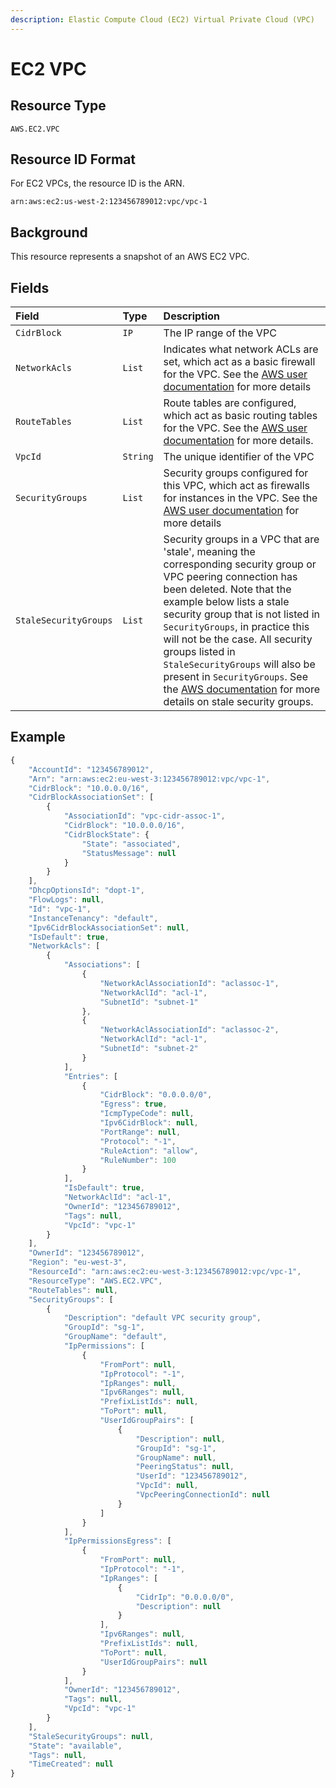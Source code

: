 ```yaml
---
description: Elastic Compute Cloud (EC2) Virtual Private Cloud (VPC)
---
```


# EC2 VPC

## Resource Type

`AWS.EC2.VPC`

## Resource ID Format

For EC2 VPCs, the resource ID is the ARN.

`arn:aws:ec2:us-west-2:123456789012:vpc/vpc-1`

## Background

This resource represents a snapshot of an AWS EC2 VPC.

## Fields

| Field | Type | Description |
| :--- | :--- | :--- |
| `CidrBlock` | `IP` | The IP range of the VPC |
| `NetworkAcls` | `List` | Indicates what network ACLs are set, which act as a basic firewall for the VPC. See the [AWS user documentation](https://docs.aws.amazon.com/vpc/latest/userguide/vpc-network-acls.html) for more details |
| `RouteTables` | `List` | Route tables are configured, which act as basic routing tables for the VPC. See the [AWS user documentation](https://docs.aws.amazon.com/vpc/latest/userguide/VPC_Route_Tables.html) for more details. |
| `VpcId` | `String` | The unique identifier of the VPC |
| `SecurityGroups` | `List` | Security groups configured for this VPC, which act as firewalls for instances in the VPC. See the [AWS user documentation](https://docs.aws.amazon.com/vpc/latest/userguide/VPC_SecurityGroups.html) for more details |
| `StaleSecurityGroups` | `List` | Security groups in a VPC that are 'stale', meaning the corresponding security group or VPC peering connection has been deleted. Note that the example below lists a stale security group that is not listed in `SecurityGroups`, in practice this will not be the case. All security groups listed in `StaleSecurityGroups` will also be present in `SecurityGroups`. See the [AWS documentation](https://docs.aws.amazon.com/vpc/latest/peering/vpc-peering-security-groups.html#vpc-peering-stale-groups) for more details on stale security groups. |

## Example

```javascript
{
    "AccountId": "123456789012",
    "Arn": "arn:aws:ec2:eu-west-3:123456789012:vpc/vpc-1",
    "CidrBlock": "10.0.0.0/16",
    "CidrBlockAssociationSet": [
        {
            "AssociationId": "vpc-cidr-assoc-1",
            "CidrBlock": "10.0.0.0/16",
            "CidrBlockState": {
                "State": "associated",
                "StatusMessage": null
            }
        }
    ],
    "DhcpOptionsId": "dopt-1",
    "FlowLogs": null,
    "Id": "vpc-1",
    "InstanceTenancy": "default",
    "Ipv6CidrBlockAssociationSet": null,
    "IsDefault": true,
    "NetworkAcls": [
        {
            "Associations": [
                {
                    "NetworkAclAssociationId": "aclassoc-1",
                    "NetworkAclId": "acl-1",
                    "SubnetId": "subnet-1"
                },
                {
                    "NetworkAclAssociationId": "aclassoc-2",
                    "NetworkAclId": "acl-1",
                    "SubnetId": "subnet-2"
                }
            ],
            "Entries": [
                {
                    "CidrBlock": "0.0.0.0/0",
                    "Egress": true,
                    "IcmpTypeCode": null,
                    "Ipv6CidrBlock": null,
                    "PortRange": null,
                    "Protocol": "-1",
                    "RuleAction": "allow",
                    "RuleNumber": 100
                }
            ],
            "IsDefault": true,
            "NetworkAclId": "acl-1",
            "OwnerId": "123456789012",
            "Tags": null,
            "VpcId": "vpc-1"
        }
    ],
    "OwnerId": "123456789012",
    "Region": "eu-west-3",
    "ResourceId": "arn:aws:ec2:eu-west-3:123456789012:vpc/vpc-1",
    "ResourceType": "AWS.EC2.VPC",
    "RouteTables": null,
    "SecurityGroups": [
        {
            "Description": "default VPC security group",
            "GroupId": "sg-1",
            "GroupName": "default",
            "IpPermissions": [
                {
                    "FromPort": null,
                    "IpProtocol": "-1",
                    "IpRanges": null,
                    "Ipv6Ranges": null,
                    "PrefixListIds": null,
                    "ToPort": null,
                    "UserIdGroupPairs": [
                        {
                            "Description": null,
                            "GroupId": "sg-1",
                            "GroupName": null,
                            "PeeringStatus": null,
                            "UserId": "123456789012",
                            "VpcId": null,
                            "VpcPeeringConnectionId": null
                        }
                    ]
                }
            ],
            "IpPermissionsEgress": [
                {
                    "FromPort": null,
                    "IpProtocol": "-1",
                    "IpRanges": [
                        {
                            "CidrIp": "0.0.0.0/0",
                            "Description": null
                        }
                    ],
                    "Ipv6Ranges": null,
                    "PrefixListIds": null,
                    "ToPort": null,
                    "UserIdGroupPairs": null
                }
            ],
            "OwnerId": "123456789012",
            "Tags": null,
            "VpcId": "vpc-1"
        }
    ],
    "StaleSecurityGroups": null,
    "State": "available",
    "Tags": null,
    "TimeCreated": null
}
```

